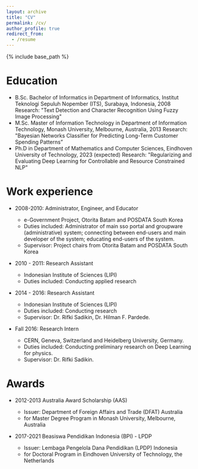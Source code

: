 ```yaml
---
layout: archive
title: "CV"
permalink: /cv/
author_profile: true
redirect_from:
  - /resume
---
```


{% include base_path %}

Education
======
* B.Sc. Bachelor of Informatics in Department of Informatics, Institut Teknologi Sepuluh Nopember (ITS), Surabaya, Indonesia, 2008
  Research: "Text Detection and Character Recognition Using Fuzzy Image Processing"
* M.Sc. Master of Information Technology in Department of Information Technology, Monash University, Melbourne, Australia, 2013
  Research: "Bayesian Networks Classifier for Predicting Long-Term Customer Spending Patterns”
* Ph.D in Department of Mathematics and Computer Sciences, Eindhoven University of Technology, 2023 (expected)
  Research: "Regularizing and Evaluating Deep Learning for Controllable and Resource Constrained NLP"

Work experience
======
* 2008-2010: Administrator, Engineer, and Educator
  * e-Government Project, Otorita Batam and POSDATA South Korea
  * Duties included: Administrator of main sso portal and groupware (administrative) system; connecting between end-users and main developer of the system; educating end-users of the system.
  * Supervisor: Project chairs from Otorita Batam and POSDATA South Korea

* 2010 - 2011: Research Assistant
  * Indonesian Institute of Sciences (LIPI)
  * Duties included: Conducting applied research

* 2014 - 2016: Research Assistant
  * Indonesian Institute of Sciences (LIPI)
  * Duties included: Conducting research 
  * Supervisor: Dr. Rifki Sadikin, Dr. Hilman F. Pardede.

* Fall 2016: Research Intern
  * CERN, Geneva, Switzerland and Heidelberg University, Germany.
  * Duties included: Conducting preliminary research on Deep Learning for physics. 
  * Supervisor: Dr. Rifki Sadikin.
  
Awards
======
* 2012-2013 Australia Award Scholarship (AAS)
  * Issuer: Department of Foreign Affairs and Trade (DFAT) Australia
  * for Master Degree Program in Monash University, Melbourne, Australia
  
* 2017-2021 Beasiswa Pendidikan Indonesia (BPI) - LPDP
  * Issuer: Lembaga Pengelola Dana Pendidikan (LPDP) Indonesia
  * for Doctoral Program in Eindhoven University of Technology, the Netherlands


